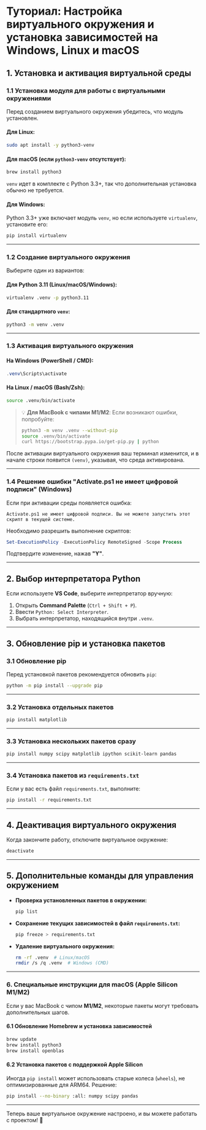 # **Туториал: Настройка виртуального окружения и установка зависимостей на Windows, Linux и macOS**

## **1. Установка и активация виртуальной среды**

### **1.1 Установка модуля для работы с виртуальными окружениями**
Перед созданием виртуального окружения убедитесь, что модуль установлен.

#### **Для Linux:**
```bash
sudo apt install -y python3-venv
```

#### **Для macOS (если `python3-venv` отсутствует):**
```bash
brew install python3
```
`venv` идет в комплекте с Python 3.3+, так что дополнительная установка обычно не требуется.

#### **Для Windows:**
Python 3.3+ уже включает модуль `venv`, но если используете `virtualenv`, установите его:
```powershell
pip install virtualenv
```

---

### **1.2 Создание виртуального окружения**
Выберите один из вариантов:

#### **Для Python 3.11 (Linux/macOS/Windows):**
```bash
virtualenv .venv -p python3.11
```

#### **Для стандартного `venv`:**
```bash
python3 -m venv .venv
```

---

### **1.3 Активация виртуального окружения**

#### **На Windows (PowerShell / CMD):**
```powershell
.venv\Scripts\activate
```

#### **На Linux / macOS (Bash/Zsh):**
```bash
source .venv/bin/activate
```

> 💡 **Для MacBook с чипами M1/M2**: Если возникают ошибки, попробуйте:  
> ```bash
> python3 -m venv .venv --without-pip
> source .venv/bin/activate
> curl https://bootstrap.pypa.io/get-pip.py | python
> ```

После активации виртуального окружения ваш терминал изменится, и в начале строки появится `(venv)`, указывая, что среда активирована.

---

### **1.4 Решение ошибки "Activate.ps1 не имеет цифровой подписи" (Windows)**
Если при активации среды появляется ошибка:
```
Activate.ps1 не имеет цифровой подписи. Вы не можете запустить этот скрипт в текущей системе.
```
Необходимо разрешить выполнение скриптов:
```powershell
Set-ExecutionPolicy -ExecutionPolicy RemoteSigned -Scope Process
```
Подтвердите изменение, нажав **"Y"**.

---

## **2. Выбор интерпретатора Python**
Если используете **VS Code**, выберите интерпретатор вручную:
1. Открыть **Command Palette** (`Ctrl + Shift + P`).
2. Ввести `Python: Select Interpreter`.
3. Выбрать интерпретатор, находящийся внутри `.venv`.

---

## **3. Обновление pip и установка пакетов**

### **3.1 Обновление pip**
Перед установкой пакетов рекомендуется обновить `pip`:
```bash
python -m pip install --upgrade pip
```

---

### **3.2 Установка отдельных пакетов**
```bash
pip install matplotlib
```

---

### **3.3 Установка нескольких пакетов сразу**
```bash
pip install numpy scipy matplotlib ipython scikit-learn pandas
```

---

### **3.4 Установка пакетов из `requirements.txt`**
Если у вас есть файл `requirements.txt`, выполните:
```bash
pip install -r requirements.txt
```

---

## **4. Деактивация виртуального окружения**
Когда закончите работу, отключите виртуальное окружение:
```bash
deactivate
```

---

## **5. Дополнительные команды для управления окружением**
- **Проверка установленных пакетов в окружении:**
  ```bash
  pip list
  ```
- **Сохранение текущих зависимостей в файл `requirements.txt`:**
  ```bash
  pip freeze > requirements.txt
  ```
- **Удаление виртуального окружения:**
  ```bash
  rm -rf .venv  # Linux/macOS
  rmdir /s /q .venv  # Windows (CMD)
  ```

---

### **6. Специальные инструкции для macOS (Apple Silicon M1/M2)**
Если у вас MacBook с чипом **M1/M2**, некоторые пакеты могут требовать дополнительных шагов.

#### **6.1 Обновление Homebrew и установка зависимостей**
```bash
brew update
brew install python3
brew install openblas
```

#### **6.2 Установка пакетов с поддержкой Apple Silicon**
Иногда `pip install` может использовать старые колеса (`wheels`), не оптимизированные для ARM64. Решение:
```bash
pip install --no-binary :all: numpy scipy pandas
```

---

Теперь ваше виртуальное окружение настроено, и вы можете работать с проектом! 🚀